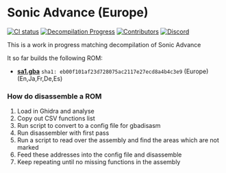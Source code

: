 # Sonic Advance (Europe)
[![CI status][ci-badge]][ci-status-link] [![Decompilation Progress][progress-badge]][progress-link] [![Contributors][contributors-badge]][contributors-link] [![Discord][discord-badge]][discord-link]

[ci-status-link]: https://github.com/SAT-R/sa1/actions/workflows/build.yml
[ci-badge]: https://github.com/SAT-R/sa1/actions/workflows/build.yml/badge.svg

[progress-link]: https://github.com/SAT-R/sa1
[progress-badge]: https://img.shields.io/endpoint?url=https://sat-r.github.io/sa1/reports/progress-sa1-shield.json

[contributors-link]: https://github.com/SAT-R/sa1/graphs/contributors
[contributors-badge]: https://img.shields.io/github/contributors/SAT-R/sa1

[discord-badge]: https://img.shields.io/discord/1052347299457671200
[discord-link]: https://discord.gg/vZTvVH3gA9

This is a work in progress matching decompilation of Sonic Advance

It so far builds the following ROM:
* [**sa1.gba**](https://datomatic.no-intro.org/index.php?page=show_record&s=23&n=0330) `sha1: eb00f101af23d728075ac2117e27ecd8a4b4c3e9` (Europe) (En,Ja,Fr,De,Es)


### How do disassemble a ROM

1. Load in Ghidra and analyse
1. Copy out CSV functions list
1. Run script to convert to a config file for gbadisasm
1. Run disassembler with first pass
1. Run a script to read over the assembly and find the areas which are not marked
1. Feed these addresses into the config file and disassemble
1. Keep repeating until no missing functions in the assembly
